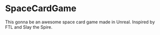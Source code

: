 # SpaceCardGame

This gonna be an awesome space card game made in Unreal. Inspired by FTL and Slay the Spire.
